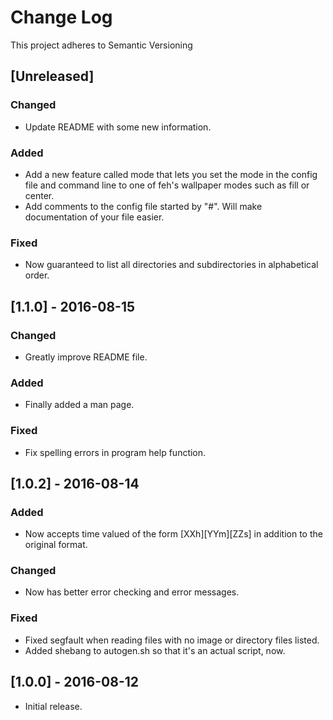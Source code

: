 # Change Log
This project adheres to Semantic Versioning

## [Unreleased]
### Changed
- Update README with some new information.

### Added
- Add a new feature called mode that lets you set the mode in the config file
and command line to one of feh's wallpaper modes such as fill or center.
- Add comments to the config file started by "#". Will make documentation of
your file easier.

### Fixed
- Now guaranteed to list all directories and subdirectories in alphabetical
order.

## [1.1.0] - 2016-08-15
### Changed
- Greatly improve README file.

### Added
- Finally added a man page.

### Fixed
- Fix spelling errors in program help function.

## [1.0.2] - 2016-08-14
### Added
- Now accepts time valued of the form \[XXh\]\[YYm\]\[ZZs\] in addition to the
  original format.

### Changed
- Now has better error checking and error messages.

### Fixed
- Fixed segfault when reading files with no image or directory files listed.
- Added shebang to autogen.sh so that it's an actual script, now.

## [1.0.0] - 2016-08-12
- Initial release.

